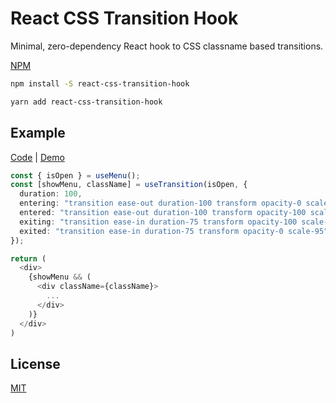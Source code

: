 # React CSS Transition Hook

Minimal, zero-dependency React hook to CSS classname based transitions.

[NPM](http://npmjs.com/package/react-css-transition-hook)

```bash
npm install -S react-css-transition-hook
```

```bash
yarn add react-css-transition-hook
```

## Example

[Code](https://github.com/rkusa/react-menu-hook/blob/main/website/components/Menu.tsx) | [Demo](https://react-menu-hook.vercel.app)

```ts
const { isOpen } = useMenu();
const [showMenu, className] = useTransition(isOpen, {
  duration: 100,
  entering: "transition ease-out duration-100 transform opacity-0 scale-95",
  entered: "transition ease-out duration-100 transform opacity-100 scale-100",
  exiting: "transition ease-in duration-75 transform opacity-100 scale-100",
  exited: "transition ease-in duration-75 transform opacity-0 scale-95",
});

return (
  <div>
    {showMenu && (
      <div className={className}>
        ...
      </div>
    )}
  </div>
)
```

## License

[MIT](./LICENSE)
